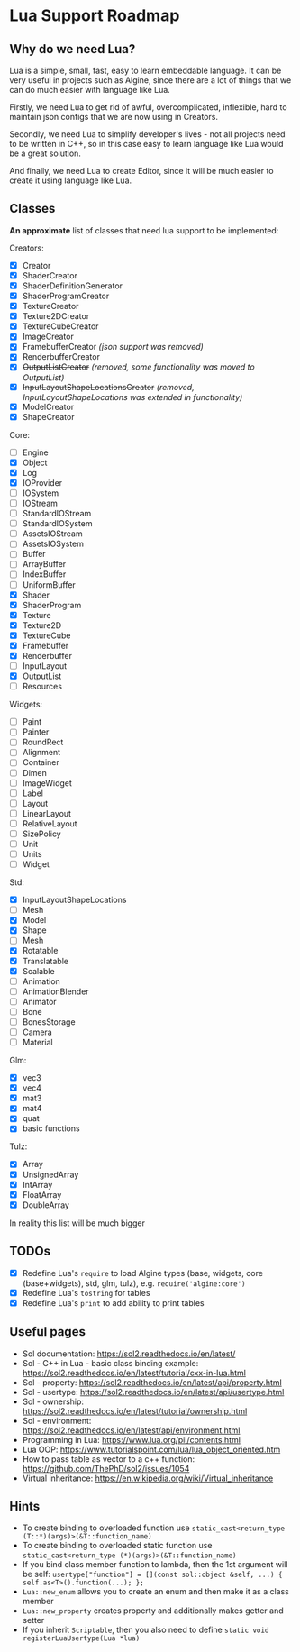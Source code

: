 # Lua Support Roadmap

## Why do we need Lua?

Lua is a simple, small, fast, easy to learn embeddable language. It can be very useful in
projects such as Algine, since there are a lot of things that we can do much easier with language like Lua.

Firstly, we need Lua to get rid of awful, overcomplicated, inflexible, hard to maintain
json configs that we are now using in Creators.

Secondly, we need Lua to simplify developer's lives - not all projects need to be written in
C++, so in this case easy to learn language like Lua would be a great solution.

And finally, we need Lua to create Editor, since it will be much easier to create it using language like Lua.

## Classes

**An approximate** list of classes that need lua support to be implemented:

Creators:

- [x] Creator
- [x] ShaderCreator
- [x] ShaderDefinitionGenerator
- [x] ShaderProgramCreator
- [x] TextureCreator
- [x] Texture2DCreator
- [x] TextureCubeCreator
- [x] ImageCreator
- [x] FramebufferCreator _(json support was removed)_
- [x] RenderbufferCreator
- [x] ~~OutputListCreator~~ _(removed, some functionality was moved to OutputList)_
- [x] ~~InputLayoutShapeLocationsCreator~~ _(removed, InputLayoutShapeLocations was extended in functionality)_
- [x] ModelCreator
- [x] ShapeCreator

Core:

- [ ] Engine
- [x] Object
- [x] Log
- [x] IOProvider
- [ ] IOSystem
- [ ] IOStream
- [ ] StandardIOStream
- [ ] StandardIOSystem
- [ ] AssetsIOStream
- [ ] AssetsIOSystem
- [ ] Buffer
- [ ] ArrayBuffer
- [ ] IndexBuffer
- [ ] UniformBuffer
- [x] Shader
- [x] ShaderProgram
- [x] Texture
- [x] Texture2D
- [x] TextureCube
- [x] Framebuffer
- [x] Renderbuffer
- [ ] InputLayout
- [x] OutputList
- [ ] Resources

Widgets:

- [ ] Paint
- [ ] Painter
- [ ] RoundRect
- [ ] Alignment
- [ ] Container
- [ ] Dimen
- [ ] ImageWidget
- [ ] Label
- [ ] Layout
- [ ] LinearLayout
- [ ] RelativeLayout
- [ ] SizePolicy
- [ ] Unit
- [ ] Units
- [ ] Widget

Std:

- [x] InputLayoutShapeLocations
- [ ] Mesh
- [x] Model
- [x] Shape
- [ ] Mesh
- [x] Rotatable
- [x] Translatable
- [x] Scalable
- [ ] Animation
- [ ] AnimationBlender
- [ ] Animator
- [ ] Bone
- [ ] BonesStorage
- [ ] Camera
- [ ] Material

Glm:

- [x] vec3
- [x] vec4
- [x] mat3
- [x] mat4
- [x] quat
- [x] basic functions

Tulz:

- [x] Array
- [x] UnsignedArray
- [x] IntArray
- [x] FloatArray
- [x] DoubleArray

In reality this list will be much bigger

## TODOs

- [x] Redefine Lua's `require` to load Algine types (base, widgets, core (base+widgets), std, glm, tulz), e.g. `require('algine:core')`
- [x] Redefine Lua's `tostring` for tables
- [x] Redefine Lua's `print` to add ability to print tables

## Useful pages

* Sol documentation: https://sol2.readthedocs.io/en/latest/
* Sol - C++ in Lua - basic class binding example: https://sol2.readthedocs.io/en/latest/tutorial/cxx-in-lua.html
* Sol - property: https://sol2.readthedocs.io/en/latest/api/property.html
* Sol - usertype: https://sol2.readthedocs.io/en/latest/api/usertype.html
* Sol - ownership: https://sol2.readthedocs.io/en/latest/tutorial/ownership.html
* Sol - environment: https://sol2.readthedocs.io/en/latest/api/environment.html
* Programming in Lua: https://www.lua.org/pil/contents.html
* Lua OOP: https://www.tutorialspoint.com/lua/lua_object_oriented.htm
* How to pass table as vector to a c++ function: https://github.com/ThePhD/sol2/issues/1054
* Virtual inheritance: https://en.wikipedia.org/wiki/Virtual_inheritance

## Hints

* To create binding to overloaded function use `static_cast<return_type (T::*)(args)>(&T::function_name)`
* To create binding to overloaded static function use `static_cast<return_type (*)(args)>(&T::function_name)`
* If you bind class member function to lambda, then the 1st argument will be self:
  `usertype["function"] = [](const sol::object &self, ...) { self.as<T>().function(...); };`
* `Lua::new_enum` allows you to create an enum and then make it as a class member
* `Lua::new_property` creates property and additionally makes getter and setter
* If you inherit `Scriptable`, then you also need to define `static void registerLuaUsertype(Lua *lua)`
